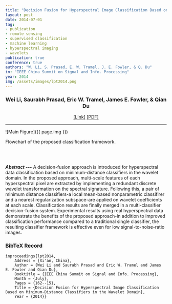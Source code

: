 ```yaml
---
title: "Decision Fusion for Hyperspectral Image Classification Based on Minimum-Distance Classifiers in the Wavelet Domain"
layout: post
date: 2014-07-01
tag: 
- publication
- remote sensing
- supervised classification
- machine learning
- hyperspectral imaging
- wavelets
publication: true
conference: true
authors: "W. Li, S. Prasad, E. W. Tramel, J. E. Fowler, & Q. Du"
in: "IEEE China Summit on Signal and Info. Processing"
year: 2014
img: /assets/images/lpt2014.png
---
```


<div align="center">
<h3>Wei Li, Saurabh Prasad,  Eric W. Tramel, James E. Fowler, & Qian Du</h3>
<a href="http://ieeexplore.ieee.org/xpl/login.jsp?tp=&arnumber=6889223&url=http%3A%2F%2Fieeexplore.ieee.org%2Fxpls%2Fabs_all.jsp%3Farnumber%3D6889223">[Link]</a>
<a href="http://my.ece.msstate.edu/faculty/fowler/Publications/Papers/LPT2014.pdf">[PDF]</a>
</div>

- - -

![Main Figure]({{ page.img }})
<figcaption class="caption">
Flowchart of the proposed classification framework.
</figcaption>

<br><br>

***Abstract ---*** A decision-fusion approach is introduced for hyperspectral data classification based on minimum-distance classifiers in the wavelet domain. In the proposed approach, multi-scale features of each hyperspectral pixel are extracted by implementing a redundant discrete wavelet transformation on the spectral signature. Following this, a pair of minimum distance classifiers-a local mean-based nonparametric classifirer and a nearest regularization subspace-are applied on wavelet coefficients at each scale. Classification results are finally merged in a multi-classifier decision-fusion system. Experimental results using real hyperspectral data demonstrate the benefits of the proposed approach-in addition to improved classification performance compared to a traditional single classifier, the resulting classifier framework is effective even for low signal-to-noise-ratio images.

### BibTeX Record
```
inproceedings{lpt2014,
    Address = {Xi'an, China},
    Author = {Wei Li and Saurabh Prasad and Eric W. Tramel and James E. Fowler and Qian Du},
    Booktitle = {IEEE China Summit on Signal and Info. Processing},
    Month = {July},
    Pages = {162--15},
    Title = {Decision Fusion for Hyperspectral Image Classification Based on Minimum-Distance Classifiers in the Wavelet Domain},
    Year = {2014}}
```